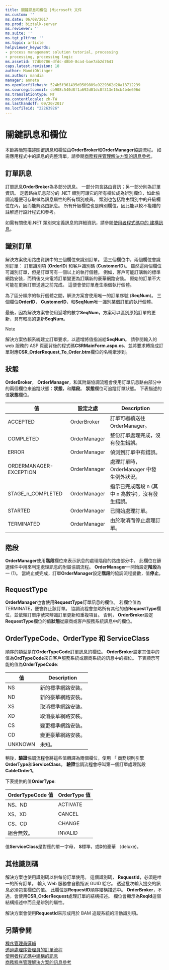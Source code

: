 ```yaml
---
title: 關鍵訊息和欄位 |Microsoft 文件
ms.custom: ''
ms.date: 06/08/2017
ms.prod: biztalk-server
ms.reviewer: ''
ms.suite: ''
ms.tgt_pltfrm: ''
ms.topic: article
helpviewer_keywords:
- process management solution tutorial, processing
- processing, processing logic
ms.assetid: 77db0706-dfdc-48b0-8ca4-bae7ab2d7641
caps.latest.revision: 18
author: MandiOhlinger
ms.author: mandia
manager: anneta
ms.openlocfilehash: 524b5f361495d9509809a9229362d28a18712239
ms.sourcegitcommit: cb908c540d8f1a692d01dc8f313e16cb4b4e696d
ms.translationtype: MT
ms.contentlocale: zh-TW
ms.lasthandoff: 09/20/2017
ms.locfileid: "22263926"
---
```

# <a name="key-messages-and-fields"></a>關鍵訊息和欄位
本節將簡短描述關鍵訊息和欄位由**OrderBroker**和**OrderManager**協調流程。 如需應用程式中的訊息的完整清單，請參閱[商務程序管理解決方案的訊息參考](../core/message-reference-for-the-business-process-management-solution.md)。  
  
## <a name="order-messages"></a>訂單訊息  
 訂單訊息**OrderBroker**為多部分訊息。 一部分包含路由資訊；另一部分則為訂單資訊。 定義路由訊息部分的 .NET 類別可讓它的所有欄位成為辨別欄位，如此協調流程便可存取做為訊息屬性的所有類別成員。 類別也包括路由類別中的升級欄位在內，因而能夠路由訊息。 所有升級欄位也是辨別欄位，因此能以較不複雜的註解進行設計程式和參考。  
  
 如需有關使用.NET 類別來定義訊息的詳細資訊，請參閱[使用者程式碼中的 建構訊息](../core/constructing-messages-in-user-code.md)。  
  
## <a name="identifying-orders"></a>識別訂單  
 解決方案使用路由資訊中的三個欄位來識別訂單。 這三個欄位中，兩個欄位會識別訂單： 訂單識別項 (**OrderID**) 和客戶識別碼 (**CustomerID**)。 雖然這兩個欄位可識別訂單，但是訂單可有一個以上的執行個體。 例如，客戶可能訂購新的標準網路安裝，而稍後又來電將訂單變更為訂購新的豪華網路安裝。 原始的訂單不大可能在更新訂單送達之前完成。 這便會使訂單產生兩個執行個體。  
  
 為了區分順序的執行個體之間，解決方案會使用唯一的訂單序號 (**SeqNum**)。 三個欄位**OrderID**， **CustomerID**，和**SeqNum**唯一識別某個訂單的執行個體。  
  
 最後，因為解決方案會使用遞增的數字**SeqNum**，方案可以區別原始訂單的更新，具有較高的更新**SeqNum**。  
  
> [!NOTE]
>  解決方案依賴系統建立訂單要求，以遞增將值指派給**SeqNum**。 請參閱輸入的 web 服務的 ASP 頁面背後的程式碼**CSRMainForm.aspx.cs**，並將要求轉換成訂單對應**CSR_OrderRequest_To_Order.btm**欄位的名稱牽涉到。  
  
## <a name="status"></a>狀態  
 **OrderBroker**， **OrderManager**，和其附屬協調流程會使用訂單訊息路由部分中的兩個欄位來追蹤狀態：**狀態**，和**階段**。 **狀態**欄位可追蹤訂單狀態。 下表描述的值**狀態**欄位。  
  
|值|設定之處|Description|  
|-----------|---------------|-----------------|  
|ACCEPTED|OrderBroker|訂單可繼續送往 OrderManager。|  
|COMPLETED|OrderManager|整份訂單處理完成，沒有發生錯誤。|  
|ERROR|OrderManager|偵測到訂單中有錯誤。|  
|ORDERMANAGER-EXCEPTION|OrderManager|處理訂單時，OrderManager 中發生例外狀況。|  
|STAGE_n_COMPLETED|OrderManager|指示已完成階段 n (其中 n 為數字)，沒有發生錯誤。|  
|STARTED|OrderManager|已開始處理訂單。|  
|TERMINATED|OrderManager|由於取消而停止處理訂單。|  
  
## <a name="stage"></a>階段  
 **OrderManager**使用**階段**欄位來表示訊息的處理階段的路由部分中。 此欄位在篩選條件中用來判定處理訊息的附屬協調流程。 **OrderManager**一開始設定**階段**為一 (1)。 當終止或完成，訂單**OrderManager**設定**階段**的協調流程變數，值**停止**。  
  
## <a name="requesttype"></a>RequestType  
 **OrderManager**也會使用**RequestType**訂單訊息的欄位。 若欄位值為 TERMINATE，便會終止該訂單。 協調流程會忽略所有其他的值**RequestType**欄位，並依賴訂單序號來辨識訂單更新和重複項目。 否則， **OrderBroker**設定**RequestType**欄位的值**狀態**從廠商或客戶服務系統訊息中的欄位。  
  
## <a name="ordertypecode-ordertype-and-serviceclass"></a>OrderTypeCode、OrderType 和 ServiceClass  
 順序的類型是在**OrderTypeCode**訂單訊息的欄位。 **OrderBroker**設定其值中的值為**OrdTypeCode**來自客戶服務系統或廠商系統的訊息中的欄位。 下表顯示可能的值為**OrderTypeCode**:  
  
|值|Description|  
|-----------|-----------------|  
|NS|新的標準網路安裝。|  
|ND|新的豪華網路安裝。|  
|XS|取消標準網路安裝。|  
|XD|取消豪華網路安裝。|  
|CS|變更標準網路安裝。|  
|CD|變更豪華網路安裝。|  
|UNKNOWN|未知。|  
  
 稍後，**驗證**協調流程會將這些值轉譯為兩個欄位，使用 「 商務規則引擎**OrderType**和**ServiceClass**。 **驗證**協調流程會呼叫第一個訂單處理階段**CableOrder1**。  
  
 下表提供的值**OrderType**:  
  
|OrderTypeCode 值|OrderType 值|  
|--------------------------|---------------------|  
|NS、ND|ACTIVATE|  
|XS、XD|CANCEL|  
|CS、CD|CHANGE|  
|組合無效。|INVALID|  
  
 值**ServiceClass**是對應的單一字母， **S**標準，或**D**的豪華 （deluxe)。  
  
## <a name="additional-identifiers"></a>其他識別碼  
 解決方案也使用識別碼以供每份訂單使用。 這個識別碼， **RequestId**，必須是唯一的所有訂單。 輸入 Web 服務會自動指派 GUID 給它。 透過批次輸入提交的訊息必須包含欄位的值。 此欄位是**RequestID**順序結構描述中。 **OrderBroker**，不過，會使用**CSR_OrderRequest**處理訂單的結構描述。 欄位會顯示為**ReqId**這個結構描述中而且是辨別的屬性。  
  
 解決方案會使用**RequestId**來形成用於 BAM 追蹤系統的活動識別項。  
  
## <a name="see-also"></a>另請參閱  
 [程序管理員邏輯](../core/process-manager-logic.md)   
 [透過處理序管理員的訂單流程](../core/order-flow-through-the-process-manager.md)   
 [使用者程式碼中建構的訊息](../core/constructing-messages-in-user-code.md)   
 [商務程序管理解決方案的訊息參考](../core/message-reference-for-the-business-process-management-solution.md)